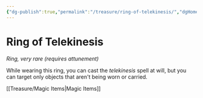 ```yaml
---
{"dg-publish":true,"permalink":"/treasure/ring-of-telekinesis/","dgHomeLink":false,"dgPassFrontmatter":true}
---
```



# Ring of Telekinesis

*Ring, very rare (requires attunement)*

While wearing this ring, you can cast the *telekinesis* spell at will, but you can target only objects that aren't being worn or carried.


[[Treasure/Magic Items|Magic Items]]